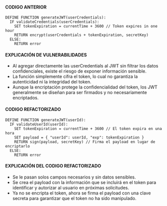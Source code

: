 #### CODIGO ANTERIOR
```
DEFINE FUNCTION generateJWT(userCredentials):
  IF validateCredentials(userCredentials):
    SET tokenExpiration = currentTime + 3600 // Token expires in one hour
    RETURN encrypt(userCredentials + tokenExpiration, secretKey)
  ELSE:
    RETURN error
```

#### EXPLICACIÓN DE VULNERABILIDADES
- Al agregar directamente las userCredentials al JWT sin filtrar los datos confidenciales, existe el riesgo de exponer información sensible.
- La función simplemente cifra el token, lo cual no garantiza la autenticidad ni la integridad del token.
- Aunque la encriptación protege la confidencialidad del token, los JWT generalmente se diseñan para ser firmados y no necesariamente encriptados.

#### CODIGO REFACTORIZADO
```
DEFINE FUNCTION generateJWT(userId):
  IF validateUserId(userId):
    SET tokenExpiration = currentTime + 3600 // El token expira en una hora
    SET payload = { "userId": userId, "exp": tokenExpiration }
    RETURN sign(payload, secretKey) // Firma el payload en lugar de encriptarlo
  ELSE:
    RETURN error
```

#### EXPLICACIÓN DEL CODIGO REFACTORIZADO
- Se le pasan solos campos necesarios y sin datos sensibles.
- Se crea el payload con la información que se incluirá en el token para identificar y autorizar al usuario en próximas solicitudes.
- Ya no se encripta el token, ahora se firma el payload con una clave secreta para garantizar que el token no ha sido manipulado.